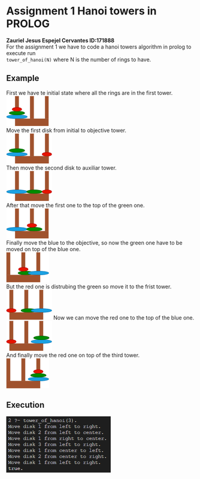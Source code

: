 # Assignment 1 Hanoi towers in PROLOG
 **Zauriel Jesus Espejel Cervantes ID:171888**   
For the assignment 1 we have to code a hanoi towers algorithm in prolog
to execute run  
`tower_of_hanoi(N)` where N is the number of rings to have.

##  Example
First we have te initial state where all the rings are in the first tower.  
![Step 1](Hanoi/Hanoi_1.png)  
Move the first disk from initial to objective tower.  
![Step 2](Hanoi/Hanoi_2.png)  
Then move the second disk to auxiliar tower.  
![Step 3](Hanoi/Hanoi_3.png)  
After that move the first one to the top of the green one.  
![Step 4](Hanoi/Hanoi_4.png)  
Finally move the blue to the objective, so now the green one have to be moved on top of the blue one.  
![Step 5](Hanoi/Hanoi_5.png)  
But the red one is distrubing the green so move it to the frist tower.  
![Step 6](Hanoi/Hanoi_6.png)
Now we can move the red one to the top of the blue one.  
![Step 7](Hanoi/Hanoi_7.png)  
And finally move the red one on top of the third tower.  
![Step 8](Hanoi/Hanoi_8.png)   

## Execution
![execution image](Captura%20de%20pantalla.png)
